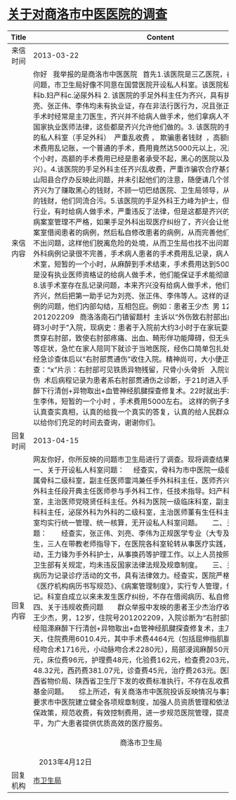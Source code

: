 # <a href="http://www.shangluo.gov.cn/zmhd/ldxxxx.jsp?urltype=leadermail.LeaderMailContentUrl&wbtreeid=1112&leadermailid=1660">关于对商洛市中医医院的调查</a>
|Title|Content|
|:---:|---|
|来信时间|2013-03-22|
|来信内容|你好   我举报的是商洛市中医医院   首先1.该医院是三乙医院，存在开设私人科室问题，市卫生局好像不同意在国营医院开设私人科室。该医院私人科室有a.手足外科b.妇产科c.泌尿外科 2. 该医院的手足外科主任为齐兴，具有执业证，其余人员刘亮、张正伟、李伟均未有执业证，存在非法行医行为，况且张正伟、刘亮、李伟做手术时经常是主刀医生，齐兴并不给病人做手术，他们拿病人不当会事，严重违反国家执业医师法律，这些都是齐兴允许他们做的。3. 该医院的手足外科：齐兴开设的私人科室（手足外科）  严重乱收费 ， 欺骗患者钱财  ，高额的手术费用   ，手术费用乱记账，一个普通的手术，费用竟然达5000元以上，况且手术时间不超过1个小时，高额的手术费用已经是患者承受不起，黑心的医院以及黑心的老板（齐兴）。4.该医院的手足外科主任齐兴乱收费，严重诈骗农合疗基金，2012年度就有山阳县合疗办反映此问题，并未引起他们的注意，随便请几个领导吃吃就完事了，齐兴为了赚取黑心的钱财，不顾一切巴结医院、卫生局领导，从而来诈取人民群众的钱财，他们同流合污。5.该医院的手足外科王力峰为护士，但是他却干的是医生行业，有时给病人做手术，严重违反了法律，但是这都是齐兴的命令。6.该医院的病案室管理不严格，如果手足外科出现医疗纠纷了，齐兴会让他科室的人员去到病案室借阅患者的病例，然后私自修改患者的病例，从而完善他们的病例，让别人找不出问题，这样他们脱离危险的处境，从而卫生局也找不出问题。7.该医院的手足外科病例记录很不完善，手术病人患者的手术费用乱记录，病人从进入手术到出手术室，短暂的一个小时，从麻醉到手术结束，手术费用达到5000元以上，况且还是没有执业医师资格证的给病人做手术，他们能保证手术能彻底顺利吗？？？？？8.该手术室存在乱记录问题，本来齐兴没有给病人做手术，他们偏把主刀医生记为齐兴，然后把第一助手记为刘亮、张正伟、李伟等人。这样的话很少有人发现此病例的问题，他们内部勾结，互相包庇。例如：患者王少杰  男 12岁  住院号为201202209   商洛洛南石门镇留题村  主诉以“外伤致右肘部出血、疼痛伴功能障碍3小时于”入院，现病史：患者于入院前大约3小时于在家玩耍时不慎跌倒被铁丝贯穿右肘部，致使右肘部疼痛、出血、畸形伴功能障碍，但无头晕心悸、胸闷气短等症状，急忙在家人陪同下就诊于当地医院，经伤口简单包扎处理后，逐来我院，经急诊查体后以“右肘部贯通伤”收住入院。精神尚可，大小便正常。 辅组检查：“x”片示：右肘部可见铁质异物残留，尺骨小头骨折   入院诊断为：右肘部贯通伤  术后病程记录为患者系右肘部贯通伤之诊断，于21时进入手术室在神经阻止麻醉下行清创+异物取出+血管神经肌腱探查修复术。22时就出手术室了    ，主刀医生李伟，短暂的一个小时 ，手术费用5000左右。 这样的例子多不胜举。希望你们认真查实真相，认真的给我一个真实的答复，认真的给人民群众的一个答复，我可以给你们充足的时间去查询，谢谢你们。|
|回复时间|2013-04-15|
|回复内容|网友你好，你所反映的问题市卫生局进行了调查。现将调查结果回复如下：       一、关于开设私人科室问题：　 经查实，骨科为市中医院一级临床科室，手外科属骨科二级科室，副主任医师雷鸿兼任手外科科主任，医师齐兴任科室副主任，大外科主任段开典主任医师参与手外科工作，任技术指导。妇产科为医院一级临床科室，主治医师党晓贤任科主任。外科为医院一级临床科室，副主任医师李宽民任外科科主任，泌尿外科为外科的二级科室，主治医师董有生任科主任。医院对以上科室均实行统一管理、统一核算，无开设私人科室问题。　　二、关于违法行医问题：　　经查实，张正伟、刘亮、李伟为正规医学专业（大专及以上学历）毕业生，三人在带教老师指导下，在医院各科室轮转从事医疗实践，未独立从事临床活动，王力锋为手外科护士，从事换药等护理工作。以上人员按照《执业医师法》及卫生部有关规定，均未违反国家法律法规及规章制度。　　三、关于病案管理问题　　病历为记录诊疗活动的文书，具有法律效力。经查实，医院严格执行卫生部下发的《医疗机构病历书写规范》、《病案管理制度》，实行专人管理，借阅病案严格登记。科室自成立以来未发生医疗纠纷，不存在借阅病历、私自修改病历问题。　　四、关于违规收费问题　　群众举报中发映的患者王少杰治疗收费问题，经调查：王少杰，男，12岁，住院号201202209，入院诊断为“右肘部贯通伤”，入院在神经阻滞麻醉下行清创+异物取出+血管神经肌腱探查修复术，主刀医生齐兴，住院8天，住院费用6010.4元，其中手术费4464元（包括屈伸指肌腱吻合术468元，神经吻合术1716元，小动脉吻合术2280元），局部浸润麻醉50元，石膏固定术250元，床位费96元，护理费48元，化验费162元，检查费203元，特殊材料费48.32元，西药费381.07元，诊查费45元，治疗费263元。医院收费严格按照陕西省物价局、陕西省卫生厅下发的收费标准执行，不存在乱收费情况和诈骗农合疗基金问题。　　综上所述，有关商洛市中医院投诉反映情况与事实不符。市卫生局要求市中医院建立健全各项规章制度，加强人员资质管理和依法执业，严格执行医保政策，规范收费，有效控制费用，进一步规范医院管理，提高服务质量和服务水平，为广大患者提供优质高效的医疗服务。　　　                           　　　　　　　　　　　　　　　　　　　　　　　　　　                                              商洛市卫生局　　　                                                                                                                                           2013年4月12日|
|回复机构|<a href="../../categories/agencies/市卫生局.md">市卫生局</a>|
